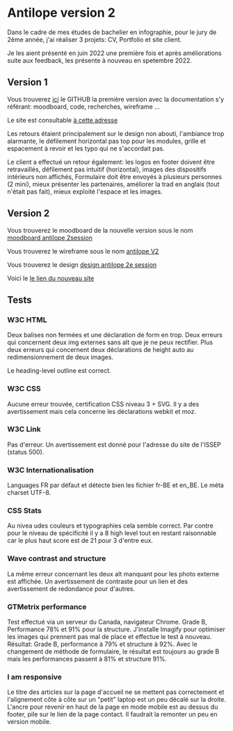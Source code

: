 # Antilope version 2

Dans le cadre de mes études de bachelier en infographie, pour le jury de 2ème année, j'ai réaliser 3 projets: CV, Portfolio et site client.

Je les aient présenté en juin 2022 une première fois et après améliorations suite aux feedback, les présente à nouveau en spetembre 2022.

## Version 1

Vous trouverez [ici](https://github.com/AlineDB/projet_Antilope) le GITHUB la première version avec la documentation s'y référant: moodboard, code, recherches, wireframe ...

Le site est consultable [à cette adresse](https://antilope.aline-db.be/fr/)

Les retours étaient principalement sur le design non abouti, l'ambiance trop alarmante, le défilement horizontal pas top pour les modules,
grille et espacement à revoir et les typo qui ne s'accordait pas.

Le client a effectué un retour également: les logos en footer doivent être retravaillés, défilement pas intuitif (horizontal), images des dispositifs
intérieurs non affichés, Formulaire doit être envoyés à plusieurs personnes (2 mini), mieux présenter les partenaires, améliorer la trad en anglais (tout n'était pas fait),
mieux exploité l'espace et les images.

## Version 2

Vous trouverez le moodboard de la nouvelle version sous le nom [moodboard antilope 2session](https://github.com/AlineDB/antilope-V2/tree/main/Doc)

Vous trouverez le wireframe sous le nom [antilope V2](https://github.com/AlineDB/antilope-V2/tree/main/Doc)

Vous trouverez le design [design antilope 2e session](https://github.com/AlineDB/antilope-V2/tree/main/Doc)

Voici le [le lien du nouveau site](https://breathe-antilope.aline-db.be)

## Tests

### W3C HTML 
Deux balises non fermées et une déclaration de form en trop. Deux erreurs qui concernent deux img externes sans alt que je ne peux rectifier. 
Plus deux erreurs qui concernent deux déclarations de height auto au redimensionnement de deux images.

Le heading-level outline est correct.

### W3C CSS

Aucune erreur trouvée, certification CSS niveau 3 + SVG. Il y a des avertissement mais cela concerne les déclarations webkit et moz.

### W3C Link

Pas d'erreur. Un avertissement est donné pour l'adresse du site de l'ISSEP (status 500).

### W3C Internationalisation

Languages FR par défaut et détecte bien les fichier fr-BE et en_BE. Le méta charset UTF-8.

### CSS Stats

Au nivea udes couleurs et typographies cela semble correct. Par contre pour le niveau de spécificité il y a 8 high level tout en restant raisonnable car le plus haut
score est de 21 pour 3 d'entre eux.

### Wave contrast and structure

La même erreur concernant les deux alt manquant pour les photo externe est affichée. Un avertissement de contraste pour un lien et des avertissement de redondance pour d'autres.


### GTMetrix performance

Test effectué via un serveur du Canada, navigateur Chrome.
Grade B, Performance 78% et 91% pour la structure. J'installe Imagify pour optimiser les images qui prennent pas mal de place et effectue le test à nouveau.
Résultat: Grade B, performance à 79% et structure à 92%.
Avec le changement de méthode de formulaire, le résultat est toujours au grade B mais les performances passent à 81% et structure 91%.

### I am responsive

Le titre des articles sur la page d'accueil ne se mettent pas correctement et l'alignement côte à côte sur un "petit" laptop est un peu décalé sur la droite.
L'ancre pour revenir en haut de la page en mode mobile est au dessus du footer, pile sur le lien de la page contact. Il faudrait la remonter un peu en version mobile.